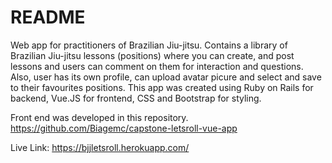 # README

Web app for practitioners of Brazilian Jiu-jitsu. Contains a library of Brazilian Jiu-jitsu lessons (positions) where you can create, and post lessons and users can comment on them for interaction and questions. Also, user has its own profile, can upload avatar picure and select and save to their favourites positions. This app was created using Ruby on Rails for backend, Vue.JS for frontend, CSS and Bootstrap for styling. 

Front end was developed in this repository. https://github.com/Biagemc/capstone-letsroll-vue-app

Live Link: https://bjjletsroll.herokuapp.com/
